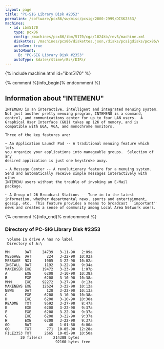 ```yaml
---
layout: page
title: "PC-SIG Library Disk #2353"
permalink: /software/pcx86/sw/misc/pcsig/2000-2999/DISK2353/
machines:
  - id: ibm5170
    type: pcx86
    config: /machines/pcx86/ibm/5170/cga/1024kb/rev3/machine.xml
    diskettes: /machines/pcx86/diskettes.json,/disks/pcsigdisks/pcx86/diskettes.json
    autoGen: true
    autoMount:
      B: "PC-SIG Library Disk #2353"
    autoType: $date\r$time\rB:\rDIR\r
---
```


{% include machine.html id="ibm5170" %}

{% comment %}info_begin{% endcomment %}

## Information about "INTEMENU"

    INTEMENU is an interactive, intelligent and integrated menuing system.
    Not just another pretty menuing program, INTEMENU is a command,
    control, and communications center for up to four LAN users.  A
    Graphical User Interface (GUI) takes up 12K of memory, and is
    compatible with EGA, VGA, and monochrome monitors.
    
    Three of the key features are:
    
    ~ An Application Launch Pad -- A traditional menuing feature which lets
    you organize your applications into manageable groups.  Selection of any
    desired application is just one keystroke away.
    
    ~ A Message Center -- A revolutionary feature for a menuing system.
    Send and automatically receive simple messages interactively with other
    INTEMENU users without the trouble of invoking an E-Mail
    package.
    
    ~ A Group of 26 Broadcast Stations -- Tune in to the latest
    information, whether departmental news, sports and entertainment,
    gossip, etc.  This feature provides a means to broadcast ``important''
    news and creates a sense of community among Local Area Network users.
{% comment %}info_end{% endcomment %}


### Directory of PC-SIG Library Disk #2353

     Volume in drive A has no label
     Directory of A:\

    MM       DAT     24739   3-11-90   2:09a
    MESSAGE  DAT       224   3-22-90  10:02a
    MESSAGE  NX1      1005   3-22-90  10:02a
    INSTALL  BAT      1192   3-22-90   9:34a
    MAKEUSER EXE     19472   3-23-90   1:07p
    A        EXE      6208   3-10-90  10:38a
    B        EXE      6208   3-10-90  10:38a
    MMM      EXE     92272   3-27-90   8:13a
    MAKENEWS EXE     12624   3-22-90  10:12a
    NEWS     DAT       128   3-22-90  10:13a
    C        EXE      6208   3-10-90  10:38a
    D        EXE      6208   3-10-90  10:38a
    README   TXT      9592   3-27-90   8:47a
    E        EXE      6208   3-22-90   9:37a
    F        EXE      6208   3-22-90   9:37a
    G        EXE      6208   3-22-90   9:37a
    H        EXE      6208   3-22-90   9:37a
    GO       BAT        40   1-01-80   6:00a
    GO       TXT       771  10-05-90  12:28a
    FILE2353 TXT      2665  10-05-90  10:50a
           20 file(s)     214388 bytes
                           92160 bytes free
